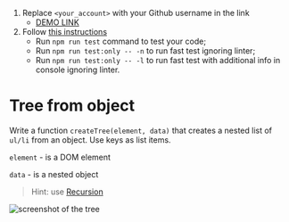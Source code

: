 1. Replace `<your_account>` with your Github username in the link
   - [DEMO LINK](https://Timkyn.github.io/js_tree-from-object-DOM/)
2. Follow [this instructions](https://github.com/mate-academy/js_task-DOM-guideline)
   - Run `npm run test` command to test your code;
   - Run `npm run test:only -- -n` to run fast test ignoring linter;
   - Run `npm run test:only -- -l` to run fast test with additional info in console ignoring linter.

# Tree from object

Write a function `createTree(element, data)` that creates a nested list of `ul/li` from an object.
Use keys as list items.

`element` - is a DOM element

`data` - is a nested object

> Hint: use [Recursion](https://javascript.info/recursion)

![screenshot of the tree](example/object-tree.png)
